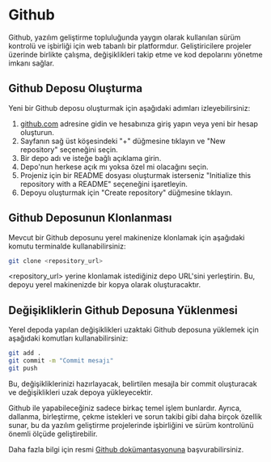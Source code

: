 # Github

Github, yazılım geliştirme topluluğunda yaygın olarak kullanılan sürüm kontrolü ve işbirliği için web tabanlı bir platformdur. Geliştiricilere projeler üzerinde birlikte çalışma, değişiklikleri takip etme ve kod depolarını yönetme imkanı sağlar.

## Github Deposu Oluşturma

Yeni bir Github deposu oluşturmak için aşağıdaki adımları izleyebilirsiniz:

1. [github.com](https://github.com) adresine gidin ve hesabınıza giriş yapın veya yeni bir hesap oluşturun.
2. Sayfanın sağ üst köşesindeki "+" düğmesine tıklayın ve "New repository" seçeneğini seçin.
3. Bir depo adı ve isteğe bağlı açıklama girin.
4. Depo'nun herkese açık mı yoksa özel mi olacağını seçin.
5. Projeniz için bir README dosyası oluşturmak isterseniz "Initialize this repository with a README" seçeneğini işaretleyin.
6. Depoyu oluşturmak için "Create repository" düğmesine tıklayın.

## Github Deposunun Klonlanması

Mevcut bir Github deposunu yerel makinenize klonlamak için aşağıdaki komutu terminalde kullanabilirsiniz:

```bash
git clone <repository_url>
```
<repository_url> yerine klonlamak istediğiniz depo URL'sini yerleştirin. Bu, depoyu yerel makinenizde bir kopya olarak oluşturacaktır.

## Değişikliklerin Github Deposuna Yüklenmesi
Yerel depoda yapılan değişiklikleri uzaktaki Github deposuna yüklemek için aşağıdaki komutları kullanabilirsiniz:
```bash
git add .
git commit -m "Commit mesajı"
git push
```
Bu, değişikliklerinizi hazırlayacak, belirtilen mesajla bir commit oluşturacak ve değişiklikleri uzak depoya yükleyecektir.

Github ile yapabileceğiniz sadece birkaç temel işlem bunlardır. Ayrıca, dallanma, birleştirme, çekme istekleri ve sorun takibi gibi daha birçok özellik sunar, bu da yazılım geliştirme projelerinde işbirliğini ve sürüm kontrolünü önemli ölçüde geliştirebilir.

Daha fazla bilgi için resmi [Github dokümantasyonuna](https://docs.github.com) başvurabilirsiniz.